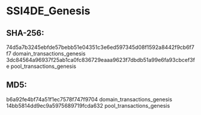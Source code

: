 # SSI4DE_Genesis

## SHA-256:
74d5a7b3245ebfde57bebb51e04351c3e6ed597345d08f1592a8442f9cb6f7f7  domain_transactions_genesis
3dc84564a96937f25ab1ca0fc836729eaaa9623f7dbdb51a99e6fa93cbcef3fe  pool_transactions_genesis

## MD5:
b6a92fe4bf74a51f1ec7578f747f9704  domain_transactions_genesis
14bb5814dd9ec9a5975689719fcda632  pool_transactions_genesis
